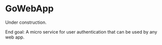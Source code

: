 # GoWebApp
Under construction.

End goal: A micro service for user authentication that can be used by any web app. 
